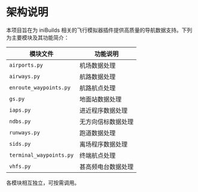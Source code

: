 # 架构说明

本项目旨在为 iniBuilds 相关的飞行模拟器插件提供高质量的导航数据支持。下列为主要模块及其功能简介：

| 模块文件 | 功能说明 |
|----------|----------|
| `airports.py` | 机场数据处理 |
| `airways.py` | 航路数据处理 |
| `enroute_waypoints.py` | 航路航点处理 |
| `gs.py` | 地面站数据处理 |
| `iaps.py` | 进近程序数据处理 |
| `ndbs.py` | 无方向信标数据处理 |
| `runways.py` | 跑道数据处理 |
| `sids.py` | 离场程序数据处理 |
| `terminal_waypoints.py` | 终端航点处理 |
| `vhfs.py` | 甚高频电台数据处理 |

各模块相互独立，可按需调用。 